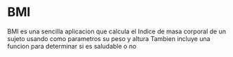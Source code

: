 # BMI

BMI es una sencilla aplicacion que calcula el Indice de masa corporal de un sujeto usando como parametros su peso y altura
Tambien incluye una funcion para determinar si es saludable o no